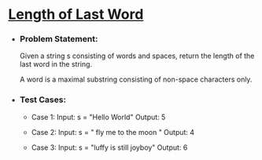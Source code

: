 # [Length of Last Word](https://leetcode.com/problems/length-of-last-word/)

-   ### Problem Statement:
    Given a string s consisting of words and spaces, return the length of the last word in the string.

    A word is a maximal substring consisting of non-space characters only.

-   ### Test Cases:
    -   Case 1:
        Input: s = "Hello World"
        Output: 5

    -   Case 2:
        Input: s = "   fly me   to   the moon  "
        Output: 4

    -   Case 3:
        Input: s = "luffy is still joyboy"
        Output: 6
